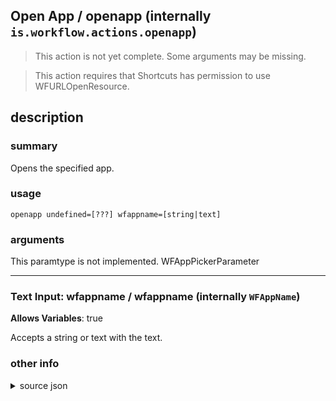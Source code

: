 
## Open App / openapp (internally `is.workflow.actions.openapp`)

> This action is not yet complete. Some arguments may be missing.


> This action requires that Shortcuts has permission to use WFURLOpenResource.


## description
### summary
Opens the specified app.


### usage
`openapp undefined=[???] wfappname=[string|text]`

### arguments
This paramtype is not implemented. WFAppPickerParameter

---

### Text Input: wfappname / wfappname (internally `WFAppName`)
**Allows Variables**: true


Accepts a string 
or text
with the text.

### other info

<details><summary>source json</summary>
```json
{
	"ActionClass": "WFOpenAppAction",
	"ActionKeywords": [
		"launch",
		"run",
		"switch"
	],
	"Category": "Apps",
	"Description": {
		"DescriptionSummary": "Opens the specified app."
	},
	"IconName": "Apps.png",
	"InputPassthrough": true,
	"Name": "Open App",
	"Parameters": [
		{
			"AppSearchType": "OpenApp",
			"Class": "WFAppPickerParameter",
			"Key": "WFAppIdentifier",
			"Label": "App"
		},
		{
			"Class": "WFTextInputParameter",
			"Hidden": true,
			"Key": "WFAppName"
		}
	],
	"RequiredResources": [
		"WFURLOpenResource"
	],
	"SuggestedNever": true
}
```
</details>
